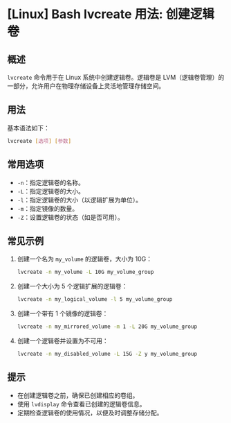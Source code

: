 # [Linux] Bash lvcreate 用法: 创建逻辑卷

## 概述
`lvcreate` 命令用于在 Linux 系统中创建逻辑卷。逻辑卷是 LVM（逻辑卷管理）的一部分，允许用户在物理存储设备上灵活地管理存储空间。

## 用法
基本语法如下：
```bash
lvcreate [选项] [参数]
```

## 常用选项
- `-n`：指定逻辑卷的名称。
- `-L`：指定逻辑卷的大小。
- `-l`：指定逻辑卷的大小（以逻辑扩展为单位）。
- `-m`：指定镜像的数量。
- `-Z`：设置逻辑卷的状态（如是否可用）。

## 常见示例
1. 创建一个名为 `my_volume` 的逻辑卷，大小为 10G：
   ```bash
   lvcreate -n my_volume -L 10G my_volume_group
   ```

2. 创建一个大小为 5 个逻辑扩展的逻辑卷：
   ```bash
   lvcreate -n my_logical_volume -l 5 my_volume_group
   ```

3. 创建一个带有 1 个镜像的逻辑卷：
   ```bash
   lvcreate -n my_mirrored_volume -m 1 -L 20G my_volume_group
   ```

4. 创建一个逻辑卷并设置为不可用：
   ```bash
   lvcreate -n my_disabled_volume -L 15G -Z y my_volume_group
   ```

## 提示
- 在创建逻辑卷之前，确保已创建相应的卷组。
- 使用 `lvdisplay` 命令查看已创建的逻辑卷信息。
- 定期检查逻辑卷的使用情况，以便及时调整存储分配。